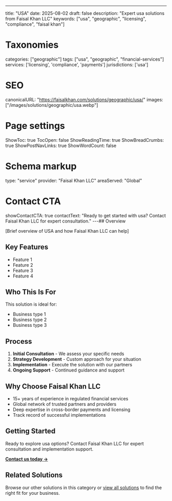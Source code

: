 ---
title: "USA"
date: 2025-08-02
draft: false
description: "Expert usa solutions from Faisal Khan LLC"
keywords: ["usa", "geographic", "licensing", "compliance", "faisal khan"]

# Taxonomies
categories: ["geographic"]
tags: ["usa", "geographic", "financial-services"]
services: ['licensing', 'compliance', 'payments']
jurisdictions: ['usa']

# SEO
canonicalURL: "https://faisalkhan.com/solutions/geographic/usa/"
images: ["/images/solutions/geographic/usa.webp"]

# Page settings
ShowToc: true
TocOpen: false
ShowReadingTime: true
ShowBreadCrumbs: true
ShowPostNavLinks: true
ShowWordCount: false

# Schema markup
type: "service"
provider: "Faisal Khan LLC"
areaServed: "Global"

# Contact CTA
showContactCTA: true
contactText: "Ready to get started with usa? Contact Faisal Khan LLC for expert consultation."
---## Overview

[Brief overview of USA and how Faisal Khan LLC can help]

## Key Features

- Feature 1
- Feature 2  
- Feature 3
- Feature 4

## Who This Is For

This solution is ideal for:

- Business type 1
- Business type 2
- Business type 3

## Process

1. **Initial Consultation** - We assess your specific needs
2. **Strategy Development** - Custom approach for your situation  
3. **Implementation** - Execute the solution with our partners
4. **Ongoing Support** - Continued guidance and support

## Why Choose Faisal Khan LLC

- 15+ years of experience in regulated financial services
- Global network of trusted partners and providers
- Deep expertise in cross-border payments and licensing
- Track record of successful implementations

## Getting Started

Ready to explore usa options? Contact Faisal Khan LLC for expert consultation and implementation support.

**[Contact us today →](mailto:contact@faisalkhan.com)**

## Related Solutions

Browse our other solutions in this category or [view all solutions](/solutions/) to find the right fit for your business.
